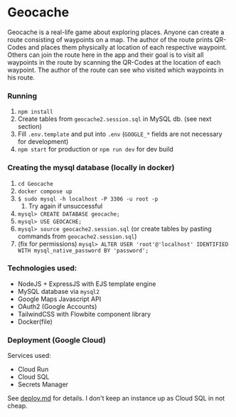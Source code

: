 # Geocache

Geocache is a real-life game about exploring places. Anyone can create a route consisting of waypoints on a map. The author of the route prints QR-Codes and places them physically at location of each respective waypoint. Others can join the route here in the app and their goal is to visit all waypoints in the route by scanning the QR-Codes at the location of each waypoint. The author of the route can see who visited which waypoints in his route.

### Running
1. `npm install`
2. Create tables from `geocache2.session.sql` in MySQL db. (see next section)
3. Fill `.env.template` and put into `.env` (`GOOGLE_*` fields are not necessary for development)
4. `npm start` for production or `npm run dev` for dev build

### Creating the mysql database (locally in docker)

1. `cd Geocache`
2. `docker compose up`
3. `$ sudo mysql -h localhost -P 3306 -u root -p`
    1. Try again if unsuccessful
4. `mysql> CREATE DATABASE geocache;`
5. `mysql> USE GEOCACHE;`
6. `mysql> source geocache2.session.sql` (or create tables by pasting commands from `geocache2.session.sql`)
7. (fix for permissions) `mysql> ALTER USER 'root'@'localhost' IDENTIFIED WITH mysql_native_password BY 'password';`

### Technologies used:
* NodeJS + ExpressJS with EJS template engine
* MySQL database via `mysql2`
* Google Maps Javascript API
* OAuth2 (Google Accounts)
* TailwindCSS with Flowbite component library
* Docker(file)

### Deployment (Google Cloud)

Services used:
* Cloud Run
* Cloud SQL
* Secrets Manager

See [deploy.md](./deploy.md) for details. I don't keep an instance up as Cloud SQL in not cheap.